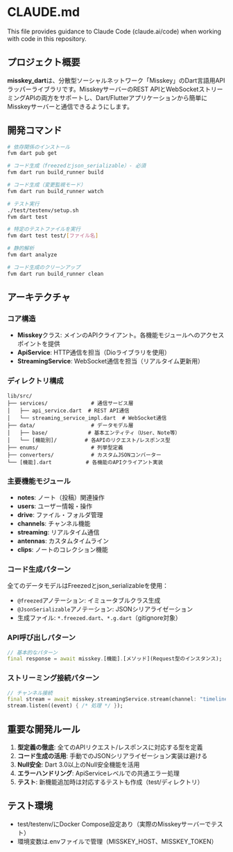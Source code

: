 # CLAUDE.md

This file provides guidance to Claude Code (claude.ai/code) when working with code in this repository.

## プロジェクト概要

**misskey_dart**は、分散型ソーシャルネットワーク「Misskey」のDart言語用APIラッパーライブラリです。MisskeyサーバーのREST APIとWebSocketストリーミングAPIの両方をサポートし、Dart/Flutterアプリケーションから簡単にMisskeyサーバーと通信できるようにします。

## 開発コマンド

```bash
# 依存関係のインストール
fvm dart pub get

# コード生成（freezedとjson_serializable）- 必須
fvm dart run build_runner build

# コード生成（変更監視モード）
fvm dart run build_runner watch

# テスト実行
./test/testenv/setup.sh 
fvm dart test

# 特定のテストファイルを実行
fvm dart test test/[ファイル名]

# 静的解析
fvm dart analyze

# コード生成のクリーンアップ
fvm dart run build_runner clean
```

## アーキテクチャ

### コア構造
- **Misskey**クラス: メインのAPIクライアント。各機能モジュールへのアクセスポイントを提供
- **ApiService**: HTTP通信を担当（Dioライブラリを使用）
- **StreamingService**: WebSocket通信を担当（リアルタイム更新用）

### ディレクトリ構成
```
lib/src/
├── services/              # 通信サービス層
│   ├── api_service.dart  # REST API通信
│   └── streaming_service_impl.dart  # WebSocket通信
├── data/                  # データモデル層
│   ├── base/             # 基本エンティティ（User、Note等）
│   └── [機能別]/         # 各APIのリクエスト/レスポンス型
├── enums/                 # 列挙型定義
├── converters/            # カスタムJSONコンバーター
└── [機能].dart           # 各機能のAPIクライアント実装
```

### 主要機能モジュール
- **notes**: ノート（投稿）関連操作
- **users**: ユーザー情報・操作
- **drive**: ファイル・フォルダ管理
- **channels**: チャンネル機能
- **streaming**: リアルタイム通信
- **antennas**: カスタムタイムライン
- **clips**: ノートのコレクション機能

### コード生成パターン
全てのデータモデルはFreezedとjson_serializableを使用：
- `@freezed`アノテーション: イミュータブルクラス生成
- `@JsonSerializable`アノテーション: JSONシリアライゼーション
- 生成ファイル: `*.freezed.dart`、`*.g.dart`（gitignore対象）

### API呼び出しパターン
```dart
// 基本的なパターン
final response = await misskey.[機能].[メソッド](Request型のインスタンス);
```

### ストリーミング接続パターン
```dart
// チャンネル接続
final stream = await misskey.streamingService.stream(channel: "timeline");
stream.listen((event) { /* 処理 */ });
```

## 重要な開発ルール

1. **型定義の徹底**: 全てのAPIリクエスト/レスポンスに対応する型を定義
2. **コード生成の活用**: 手動でのJSONシリアライゼーション実装は避ける
3. **Null安全**: Dart 3.0以上のNull安全機能を活用
4. **エラーハンドリング**: ApiServiceレベルでの共通エラー処理
5. **テスト**: 新機能追加時は対応するテストも作成（test/ディレクトリ）

## テスト環境
- test/testenv/にDocker Compose設定あり（実際のMisskeyサーバーでテスト）
- 環境変数は.envファイルで管理（MISSKEY_HOST、MISSKEY_TOKEN）